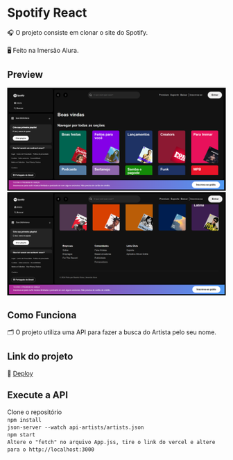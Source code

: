 # Spotify React

 🎧 O projeto consiste em clonar o site do Spotify.
  <br/>
  <br/>
 🖥 Feito na Imersão Alura.



## Preview

![Preview](./src/assets/icons/spotifyReact.png)
![Preview](./src/assets/icons/spotifyReact2.png)

## Como Funciona

🗂 O projeto utiliza uma API para fazer a busca do Artista pelo seu nome.

## Link do projeto

📌 [Deploy](https://spotify-react-three.vercel.app/)

## Execute a API
Clone o repositório
<br/>
`npm install`
<br/>
`json-server --watch api-artists/artists.json`
<br/>
`npm start`
<br/>
`Altere o "fetch" no arquivo App.jss, tire o link do vercel e altere para o http://localhost:3000`
